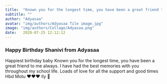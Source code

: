 ```yaml
---
title:  "Known you for the longest time, you have been a great friend to me always."
subtitle: ""
author: "Adyasaa"
avatar: "img/authors/Adyasaa Tile image.jpg"
image: "img/authors/Collage/Adyasaa.png"
date:   2020-07-25 12:12:12
---
```


### Happy Birthday Shanivi from Adyasaa
Happiest birthday baby 
Known you for the longest time, you have been a great friend to me always. 
I have had the best memories with you throughout my school life. Loads of love for all the support and good times 
Hbd Motu ❤️❤️❤️
Ily 💓

